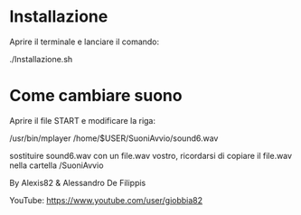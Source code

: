 # Installazione
Aprire il terminale e lanciare il comando:

./Installazione.sh

# Come cambiare suono
Aprire il file START e modificare la riga:

/usr/bin/mplayer /home/$USER/SuoniAvvio/sound6.wav

sostituire sound6.wav con un file.wav vostro, ricordarsi di copiare il
file.wav nella cartella /SuoniAvvio

By Alexis82 & Alessandro De Filippis

YouTube: https://www.youtube.com/user/giobbia82
